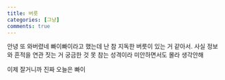 ```yaml
---
title: 버릇
categories: [그냥]
comments: true
---
```

안녕 또 와버렸네 빠이빠이라고 했는데
난 참 지독한 버릇이 있는 거 같아서.
사실 정보와 흔적을 연관 짓는 거
궁금한 것 못 참는 성격이라
미안하면서도
몰라 생각안해

이제 잘거니까 진짜 오늘은 빠이
